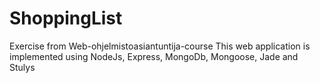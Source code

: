 # ShoppingList
Exercise from Web-ohjelmistoasiantuntija-course
This web application is implemented using NodeJs, Express, MongoDb, Mongoose, Jade and Stulys
